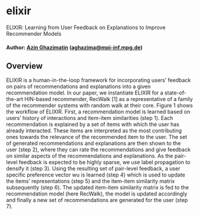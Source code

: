 # elixir
ELIXIR: Learning from User Feedback on Explanations to Improve Recommender Models
#### Author: [Azin Ghazimatin](http://people.mpi-inf.mpg.de/~aghazima/) (aghazima@mpi-inf.mpg.de)
## Overview
ELIXIR is a human-in-the-loop framework for incorporating users’ feedback on pairs of recommendations and explanations into a given recommendation model. In our paper, we instantiate ELIXIR for a state-of-the-art HIN-based recommender, RecWalk [1] as a representative of a family of the recommender systems with random walk at their core.
Figure 1 shows the workflow of ELIXIR. First, a recommendation model is learned based on users’ history of interactions and item-item similarities (step 1). Each recommendation is explained by a set of items with which the user has already interacted. These items are interpreted as the most contributing ones towards the relevance of the recommended item to the user. The set of generated recommendations and explanations are then shown to the user (step 2), where they can rate the recommendations and give feedback on similar aspects of the recommendations and explanations. As the pair-level feedback is expected to be highly sparse, we use label propagation to densify it (step 3). Using the resulting set of pair-level feedback, a user specific preference vector wu is learned (step 4) which is used to update the items’ representations (step 5) and the item-item similarity matrix subsequently (step 6). The updated item-item similarity matrix is fed to the recommendation model (here RecWalk), the model is updated accordingly and finally a new set of recommendations are generated for the user (step 7).
